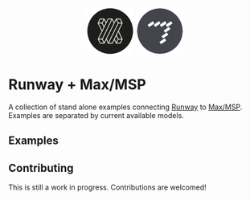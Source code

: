 <p align="center">
  <img src="resources/runway_icon.png" width="95">
  <img src="resources/maxmsp_icon.png" width="95">
</p>

# Runway + Max/MSP

A collection of stand alone examples connecting [Runway](https://runwayml.com/) to [Max/MSP](https://cycling74.com/downloads).
Examples are separated by current available models.

## Examples

## Contributing

This is still a work in progress. Contributions are welcomed!

